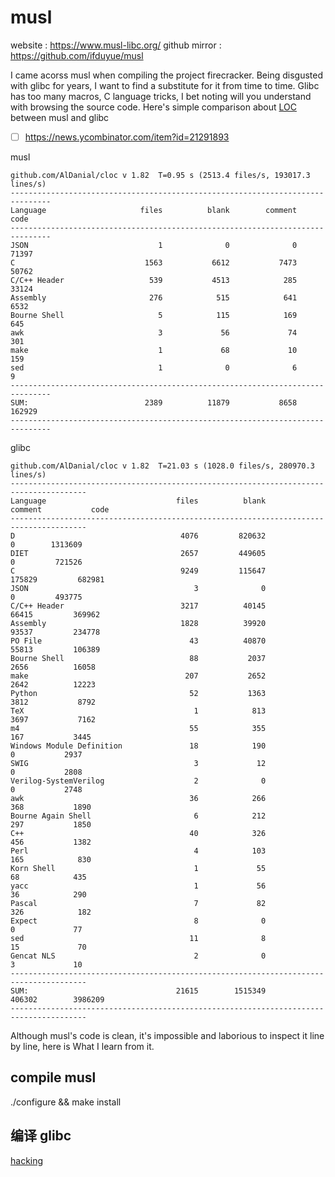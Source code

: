 # musl
website : https://www.musl-libc.org/
github mirror : https://github.com/ifduyue/musl

I came acorss musl when compiling the project firecracker. Being disgusted with glibc for years,
I want to find a substitute for it from time to time. Glibc has too many macros, C language tricks, I bet noting will you understand with browsing the source code.
Here's simple comparison about [LOC](https://en.wikipedia.org/wiki/Source_lines_of_code) between musl and glibc

- [ ] https://news.ycombinator.com/item?id=21291893

musl
```
github.com/AlDanial/cloc v 1.82  T=0.95 s (2513.4 files/s, 193017.3 lines/s)
-------------------------------------------------------------------------------
Language                     files          blank        comment           code
-------------------------------------------------------------------------------
JSON                             1              0              0          71397
C                             1563           6612           7473          50762
C/C++ Header                   539           4513            285          33124
Assembly                       276            515            641           6532
Bourne Shell                     5            115            169            645
awk                              3             56             74            301
make                             1             68             10            159
sed                              1              0              6              9
-------------------------------------------------------------------------------
SUM:                          2389          11879           8658         162929
-------------------------------------------------------------------------------
```

glibc
```
github.com/AlDanial/cloc v 1.82  T=21.03 s (1028.0 files/s, 280970.3 lines/s)
---------------------------------------------------------------------------------------
Language                             files          blank        comment           code
---------------------------------------------------------------------------------------
D                                     4076         820632              0        1313609
DIET                                  2657         449605              0         721526
C                                     9249         115647         175829         682981
JSON                                     3              0              0         493775
C/C++ Header                          3217          40145          66415         369962
Assembly                              1828          39920          93537         234778
PO File                                 43          40870          55813         106389
Bourne Shell                            88           2037           2656          16058
make                                   207           2652           2642          12223
Python                                  52           1363           3812           8792
TeX                                      1            813           3697           7162
m4                                      55            355            167           3445
Windows Module Definition               18            190              0           2937
SWIG                                     3             12              0           2808
Verilog-SystemVerilog                    2              0              0           2748
awk                                     36            266            368           1890
Bourne Again Shell                       6            212            297           1850
C++                                     40            326            456           1382
Perl                                     4            103            165            830
Korn Shell                               1             55             68            435
yacc                                     1             56             36            290
Pascal                                   7             82            326            182
Expect                                   8              0              0             77
sed                                     11              8             15             70
Gencat NLS                               2              0              3             10
---------------------------------------------------------------------------------------
SUM:                                 21615        1515349         406302        3986209
---------------------------------------------------------------------------------------
```
Although musl's code is clean, it's impossible and laborious to inspect it line by line,
here is What I learn from it.
## compile musl
./configure && make install

## 编译 glibc

[hacking](https://stackoverflow.com/questions/10412684/how-to-compile-my-own-glibc-c-standard-library-from-source-and-use-it)
